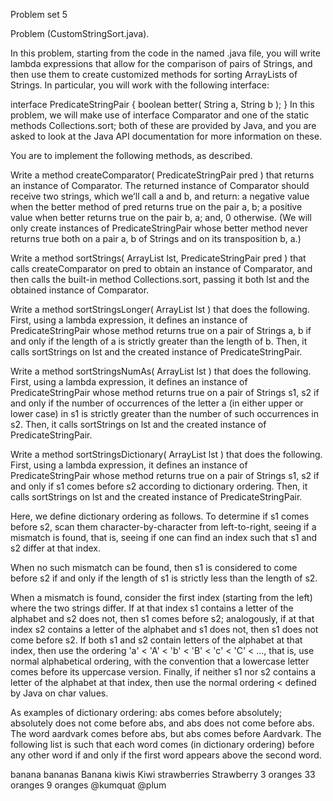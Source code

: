 Problem set 5

Problem (CustomStringSort.java).

In this problem, starting from the code in the named .java file, you will write lambda expressions that allow for the comparison of pairs of Strings, and then use them to create customized methods for sorting ArrayLists of Strings. In particular, you will work with the following interface:

  interface PredicateStringPair
  {
      boolean better( String a, String b );
  }
In this problem, we will make use of interface Comparator<T> and one of the static methods Collections.sort; both of these are provided by Java, and you are asked to look at the Java API documentation for more information on these.

You are to implement the following methods, as described.

Write a method
createComparator( PredicateStringPair pred )
that returns an instance of Comparator<String>. The returned instance of Comparator<String> should receive two strings, which we’ll call a and b, and return: a negative value when the better method of pred returns true on the pair a, b; a positive value when better returns true on the pair b, a; and, 0 otherwise. (We will only create instances of PredicateStringPair whose better method never returns true both on a pair a, b of Strings and on its transposition b, a.)

Write a method
sortStrings( ArrayList<String> lst, PredicateStringPair pred )
that calls createComparator on pred to obtain an instance of Comparator<String>, and then calls the built-in method Collections.sort, passing it both lst and the obtained instance of Comparator<String>.

Write a method
sortStringsLonger( ArrayList<String> lst )
that does the following. First, using a lambda expression, it defines an instance of PredicateStringPair whose method returns true on a pair of Strings a, b if and only if the length of a is strictly greater than the length of b. Then, it calls sortStrings on lst and the created instance of PredicateStringPair.

Write a method
sortStringsNumAs( ArrayList<String> lst )
that does the following. First, using a lambda expression, it defines an instance of PredicateStringPair whose method returns true on a pair of Strings s1, s2 if and only if the number of occurrences of the letter a (in either upper or lower case) in s1 is strictly greater than the number of such occurrences in s2. Then, it calls sortStrings on lst and the created instance of PredicateStringPair.

Write a method
sortStringsDictionary( ArrayList<String> lst )
that does the following. First, using a lambda expression, it defines an instance of PredicateStringPair whose method returns true on a pair of Strings s1, s2 if and only if s1 comes before s2 according to dictionary ordering. Then, it calls sortStrings on lst and the created instance of PredicateStringPair.

Here, we define dictionary ordering as follows. To determine if s1 comes before s2, scan them character-by-character from left-to-right, seeing if a mismatch is found, that is, seeing if one can find an index such that s1 and s2 differ at that index.

When no such mismatch can be found, then s1 is considered to come before s2 if and only if the length of s1 is strictly less than the length of s2.

When a mismatch is found, consider the first index (starting from the left) where the two strings differ. If at that index s1 contains a letter of the alphabet and s2 does not, then s1 comes before s2; analogously, if at that index s2 contains a letter of the alphabet and s1 does not, then s1 does not come before s2. If both s1 and s2 contain letters of the alphabet at that index, then use the ordering 'a' < 'A' < 'b' < 'B' < 'c' < 'C' < ..., that is, use normal alphabetical ordering, with the convention that a lowercase letter comes before its uppercase version. Finally, if neither s1 nor s2 contains a letter of the alphabet at that index, then use the normal ordering < defined by Java on char values.

As examples of dictionary ordering: abs comes before absolutely; absolutely does not come before abs, and abs does not come before abs. The word aardvark comes before abs, but abs comes before Aardvark. The following list is such that each word comes (in dictionary ordering) before any other word if and only if the first word appears above the second word.

  banana
  bananas
  Banana
  kiwis
  Kiwi
  strawberries
  Strawberry
  3 oranges
  33 oranges
  9 oranges
  @kumquat
  @plum       